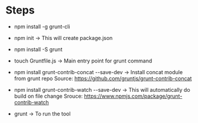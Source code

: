 # Steps

- npm install -g grunt-cli

- npm init -> This will create package.json

- npm install -S grunt

- touch Gruntfile.js -> Main entry point for grunt command

- npm install grunt-contrib-concat --save-dev -> Install concat module from grunt repo
Source: https://github.com/gruntjs/grunt-contrib-concat

- npm install grunt-contrib-watch --save-dev -> This will automatically do build on file change
Srouce: https://www.npmjs.com/package/grunt-contrib-watch

- grunt -> To run the tool

